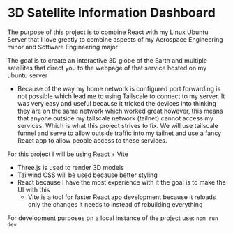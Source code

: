 # 3D Satellite Information Dashboard

The purpose of this project is to combine React with my Linux Ubuntu Server that I love greatly to combine aspects of my Aerospace Engineering minor and Software Engineering major

The goal is to create an Interactive 3D globe of the Earth and multiple satellites that direct you to the webpage of that service hosted on my ubuntu server
 - Because of the way my home network is configured port forwarding is not possible which lead me to using Tailscale to connect to my server. It was very easy and useful because it tricked the devices into thinking they are on the same network which worked great however, this means that anyone outside my tailscale network (tailnet) cannot access my services. Which is what this project strives to fix. We will use tailscale funnel and serve to allow outside traffic into my tailnet and use a fancy React app to allow people access to these services. 

For this project I will be using React + Vite
 - Three.js is used to render 3D models 
 - Tailwind CSS will be used because better styling
 - React because I have the most experience with it the goal is to make the UI with this
    - Vite is a tool for faster React app development because it reloads only the changes it needs to instead of rebuilding everything


For development purposes on a local instance of the project use:
```npm run dev```